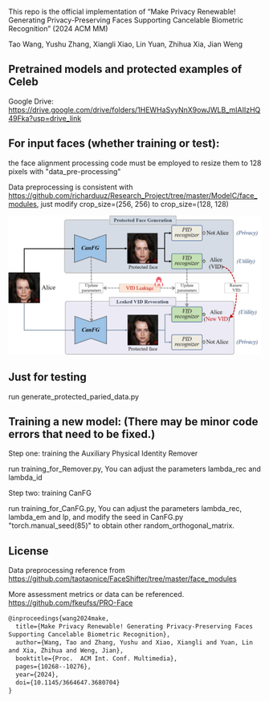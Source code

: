 This repo is the official implementation of 
“Make Privacy Renewable! Generating Privacy-Preserving Faces Supporting Cancelable Biometric Recognition”  (2024 ACM MM)

Tao Wang, Yushu Zhang, Xiangli Xiao, Lin Yuan, Zhihua Xia, Jian Weng


## Pretrained models and protected examples of Celeb
Google Drive: https://drive.google.com/drive/folders/1HEWHaSyyNnX9owJWLB_mIAIIzHQ49Fka?usp=drive_link





## For input faces (whether training or test):
the face alignment processing code must be employed to resize them to 128 pixels with "data_pre-processing"

Data preprocessing is consistent with https://github.com/richarduuz/Research_Project/tree/master/ModelC/face_modules, just modify crop_size=(256, 256) to crop_size=(128, 128)

![image](Teaser_Image.png)


## Just for testing
run generate_protected_paried_data.py

## Training a new model: (There may be minor code errors that need to be fixed.)

Step one: training the Auxiliary Physical Identity Remover

run training_for_Remover.py,   You can adjust the parameters lambda_rec and lambda_id


Step two: training  CanFG

run  training_for_CanFG.py,  You can adjust the parameters lambda_rec, lambda_em and lp, and modify the seed in CanFG.py "torch.manual_seed(85)" to obtain other random_orthogonal_matrix.



## License
Data preprocessing reference from  https://github.com/taotaonice/FaceShifter/tree/master/face_modules

More assessment metrics or data can be referenced.  https://github.com/fkeufss/PRO-Face

```
@inproceedings{wang2024make,
  title={Make Privacy Renewable! Generating Privacy-Preserving Faces Supporting Cancelable Biometric Recognition},
  author={Wang, Tao and Zhang, Yushu and Xiao, Xiangli and Yuan, Lin and Xia, Zhihua and Weng, Jian},
  booktitle={Proc.  ACM Int. Conf. Multimedia},
  pages={10268--10276},
  year={2024},
  doi={10.1145/3664647.3680704}
}
```
